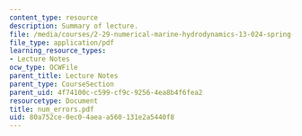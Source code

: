 ```yaml
---
content_type: resource
description: Summary of lecture.
file: /media/courses/2-29-numerical-marine-hydrodynamics-13-024-spring-2003/80a752ce0ec04aeaa560131e2a5440f8_num_errors.pdf
file_type: application/pdf
learning_resource_types:
- Lecture Notes
ocw_type: OCWFile
parent_title: Lecture Notes
parent_type: CourseSection
parent_uid: 4f74100c-c599-cf9c-9256-4ea8b4f6fea2
resourcetype: Document
title: num_errors.pdf
uid: 80a752ce-0ec0-4aea-a560-131e2a5440f8
---
```

